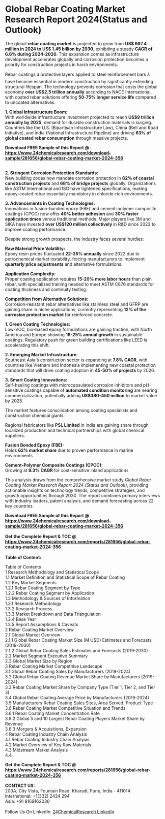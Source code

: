 <h1>Global Rebar Coating Market Research Report 2024(Status and Outlook)</h1><p>The global <strong>rebar coating market</strong> is projected to grow from <strong>US$ 987.4 million in 2024 to US$ 1.45 billion by 2030</strong>, exhibiting a steady <strong>CAGR of 6.6% during 2024-2030</strong>. This expansion comes as infrastructure development accelerates globally and corrosion protection becomes a priority for construction projects in harsh environments.</p><p>Rebar coatings â protective layers applied to steel reinforcement bars â have become essential in modern construction by significantly extending structural lifespan. The technology prevents corrosion that costs the global economy <strong>over US$2.5 trillion annually</strong> according to NACE International, with coated rebar solutions offering <strong>50-75% longer service life</strong> compared to uncoated alternatives.</p><p><strong>1. Global Infrastructure Boom:</strong><br>
With worldwide infrastructure investment projected to reach <strong>US$9 trillion annually by 2025</strong>, demand for durable construction materials is surging. Countries like the U.S. (Bipartisan Infrastructure Law), China (Belt and Road Initiative), and India (National Infrastructure Pipeline) are driving <strong>63% of global coated rebar consumption</strong> through massive projects.</p><div><b>Download FREE Sample of this Report @ 
            <a href="https://www.24chemicalresearch.com/download-sample/281656/global-rebar-coating-market-2024-356">
            https://www.24chemicalresearch.com/download-sample/281656/global-rebar-coating-market-2024-356</a></b></div><br><p><strong>2. Stringent Corrosion Protection Standards:</strong><br>
New building codes now mandate corrosion protection in <strong>82% of coastal construction projects</strong> and <strong>68% of bridge projects</strong> globally. Organizations like ASTM International and ISO have tightened specifications, making epoxy-coated rebar essentially mandatory in chloride-rich environments.</p><p><strong>3. Advancements in Coating Technologies:</strong><br>
Innovations in fusion-bonded epoxy (FBE) and cement-polymer composite coatings (CPCC) now offer <strong>40% better adhesion</strong> and <strong>30% faster application times</strong> versus traditional methods. Major players like 3M and SIKA have invested <strong>over US$120 million collectively</strong> in R&amp;D since 2022 to improve coating performance.</p><p>Despite strong growth prospects, the industry faces several hurdles:</p><p><strong>Raw Material Price Volatility:</strong><br>
	Epoxy resin prices fluctuated <strong>22-35% annually</strong> since 2022 due to petrochemical market instability, forcing manufacturers to implement <strong>quarterly price adjustments</strong> and alternative formulations.</p><p><strong>Application Complexity:</strong><br>
	Proper coating application requires <strong>15-20% more labor hours</strong> than plain rebar, with specialized training needed to meet ASTM C876 standards for coating thickness and continuity testing.</p><p><strong>Competition from Alternative Solutions:</strong><br>
	Corrosion-resistant rebar alternatives like stainless steel and GFRP are gaining share in niche applications, currently representing <strong>12% of the corrosion protection market</strong> for reinforced concrete.</p><p><strong>1. Green Coating Technologies:</strong><br>
Low-VOC, bio-based epoxy formulations are gaining traction, with North America and Europe showing <strong>18-25% annual growth</strong> in sustainable coatings. Regulatory push for green building certifications like LEED is accelerating this shift.</p><p><strong>2. Emerging Market Infrastructure:</strong><br>
Southeast Asia's construction sector is expanding at <strong>7.8% CAGR</strong>, with countries like Vietnam and Indonesia implementing new coastal protection standards that will drive coating adoption in <strong>45-50% of projects</strong> by 2026.</p><p><strong>3. Smart Coating Innovations:</strong><br>
Self-healing coatings with microcapsulated corrosion inhibitors and pH-sensitive coatings capable of <strong>automated condition monitoring</strong> are nearing commercialization, potentially adding <strong>US$380-450 million</strong> to market value by 2028.</p><p>The market features consolidation among coating specialists and construction chemical giants:</p><p>Regional fabricators like <strong>PSL Limited</strong> in India are gaining share through localized production and technical partnerships with global chemical suppliers.</p><p><strong>Fusion Bonded Epoxy (FBE):</strong><br>
	Holds <strong>62% market share</strong> due to proven performance in marine environments</p><p><strong>Cement-Polymer Composite Coatings (CPCC):</strong><br>
	Growing at <strong>8.3% CAGR</strong> for cost-sensitive inland applications</p><p>This analysis draws from the comprehensive market study <em>Global Rebar Coating Market Research Report 2024 (Status and Outlook)</em>, providing actionable insights on technology trends, competitive strategies, and growth opportunities through 2030. The report combines primary interviews with industry leaders, patent analysis, and demand forecasting across 22 key countries.</p><div><b>Download FREE Sample of this Report @ 
            <a href="https://www.24chemicalresearch.com/download-sample/281656/global-rebar-coating-market-2024-356">
            https://www.24chemicalresearch.com/download-sample/281656/global-rebar-coating-market-2024-356</a></b></div><br><div><b>Get the Complete Report & TOC @ 
            <a href="https://www.24chemicalresearch.com/reports/281656/global-rebar-coating-market-2024-356">
            https://www.24chemicalresearch.com/reports/281656/global-rebar-coating-market-2024-356</a></b></div><br>
            <b>Table of Content:</b><p>Table of Contents<br />
 1 Research Methodology and Statistical Scope<br />
 1.1 Market Definition and Statistical Scope of Rebar Coating<br />
 1.2 Key Market Segments<br />
 1.2.1 Rebar Coating Segment by Type<br />
 1.2.2 Rebar Coating Segment by Application<br />
 1.3 Methodology & Sources of Information<br />
 1.3.1 Research Methodology<br />
 1.3.2 Research Process<br />
 1.3.3 Market Breakdown and Data Triangulation<br />
 1.3.4 Base Year<br />
 1.3.5 Report Assumptions & Caveats<br />
 2 Rebar Coating Market Overview<br />
 2.1 Global Market Overview<br />
 2.1.1 Global Rebar Coating Market Size (M USD) Estimates and Forecasts (2019-2030)<br />
 2.1.2 Global Rebar Coating Sales Estimates and Forecasts (2019-2030)<br />
 2.2 Market Segment Executive Summary<br />
 2.3 Global Market Size by Region<br />
 3 Rebar Coating Market Competitive Landscape<br />
 3.1 Global Rebar Coating Sales by Manufacturers (2019-2024)<br />
 3.2 Global Rebar Coating Revenue Market Share by Manufacturers (2019-2024)<br />
 3.3 Rebar Coating Market Share by Company Type (Tier 1, Tier 2, and Tier 3)<br />
 3.4 Global Rebar Coating Average Price by Manufacturers (2019-2024)<br />
 3.5 Manufacturers Rebar Coating Sales Sites, Area Served, Product Type<br />
 3.6 Rebar Coating Market Competitive Situation and Trends<br />
 3.6.1 Rebar Coating Market Concentration Rate<br />
 3.6.2 Global 5 and 10 Largest Rebar Coating Players Market Share by Revenue<br />
 3.6.3 Mergers & Acquisitions, Expansion<br />
 4 Rebar Coating Industry Chain Analysis<br />
 4.1 Rebar Coating Industry Chain Analysis<br />
 4.2 Market Overview of Key Raw Materials<br />
 4.3 Midstream Market Analysis<br />
 4.4 </p><div><b>Get the Complete Report & TOC @ 
            <a href="https://www.24chemicalresearch.com/reports/281656/global-rebar-coating-market-2024-356">
            https://www.24chemicalresearch.com/reports/281656/global-rebar-coating-market-2024-356</a></b></div><br><b>CONTACT US:</b><br>
            203A, City Vista, Fountain Road, Kharadi, Pune, India - 411014<br>
            International: +1(332) 2424 294<br>
            Asia: +91 9169162030 <br><br>
            Follow Us On LinkedIn: <a href="https://www.linkedin.com/company/24chemicalresearch/">24ChemicalResearch LinkedIn</a>